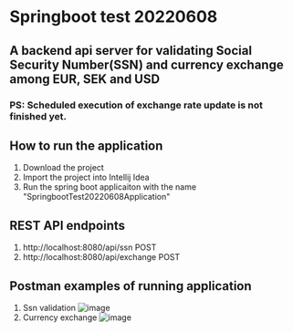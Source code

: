 # Springboot test 20220608
## A backend api server for validating Social Security Number(SSN) and currency exchange among EUR, SEK and USD

### PS: Scheduled execution of exchange rate update is not finished yet.

## How to run the application
1. Download the project
2. Import the project into Intellij Idea
3. Run the spring boot applicaiton with the name "SpringbootTest20220608Application"

## REST API endpoints
1. http://localhost:8080/api/ssn POST
2. http://localhost:8080/api/exchange POST

## Postman examples of running application
1. Ssn validation
![image](https://user-images.githubusercontent.com/37361235/192845616-b6c5fb18-5273-43cf-9165-5dda804e61dc.png)
2. Currency exchange 
![image](https://user-images.githubusercontent.com/37361235/192845847-bfb2aed2-4d0e-4769-b6e3-f1c3e2d38853.png)

